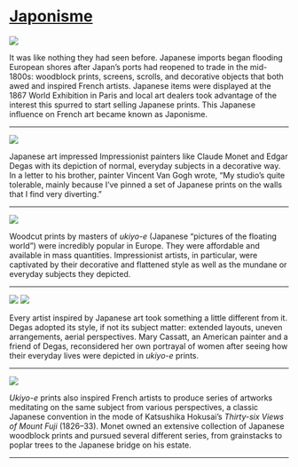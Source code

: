 # [Japonisme](http://artsmia.github.io/griot/#/stories/1160)

![](http://cdn.dx.artsmia.org/thumbs/tn_null.jpg)

It was like nothing they had seen before. Japanese imports began flooding European shores after Japan’s ports had reopened to trade in the mid-1800s: woodblock prints, screens, scrolls, and decorative objects that both awed and inspired French artists. Japanese items were displayed at the 1867 World Exhibition in Paris and local art dealers took advantage of the interest this spurred to start selling Japanese prints. This Japanese influence on French art became known as Japonisme. 

---

![](http://cdn.dx.artsmia.org/thumbs/tn_null.jpg)

Japanese art impressed Impressionist painters like Claude Monet and Edgar Degas with its depiction of normal, everyday subjects in a decorative way. In a letter to his brother, painter Vincent Van Gogh wrote, “My studio’s quite tolerable, mainly because I’ve pinned a set of Japanese prints on the walls that I find very diverting.” 

---

![](http://cdn.dx.artsmia.org/thumbs/tn_null.jpg)

Woodcut prints by masters of *ukiyo-e* (Japanese “pictures of the floating world”) were incredibly popular in Europe. They were affordable and available in mass quantities. Impressionist artists, in particular, were captivated by their decorative and flattened style as well as the mundane or everyday subjects they depicted.

---

![](http://cdn.dx.artsmia.org/thumbs/tn_null.jpg)
![](http://cdn.dx.artsmia.org/thumbs/tn_null.jpg)

Every artist inspired by Japanese art took something a little different from it. Degas adopted its style, if not its subject matter: extended layouts, uneven arrangements, aerial perspectives. Mary Cassatt, an American painter and a friend of Degas, reconsidered her own portrayal of women after seeing how their everyday lives were depicted in *ukiyo-e* prints.

---

![](http://cdn.dx.artsmia.org/thumbs/tn_mia_49356a.jpg)

*Ukiyo-e* prints also inspired French artists to produce series of artworks meditating on the same subject from various perspectives, a classic Japanese convention in the mode of Katsushika Hokusai’s *Thirty-six Views of Mount Fuji* (1826–33). Monet owned an extensive collection of Japanese woodblock prints and pursued several different series, from grainstacks to poplar trees to the Japanese bridge on his estate.

---
